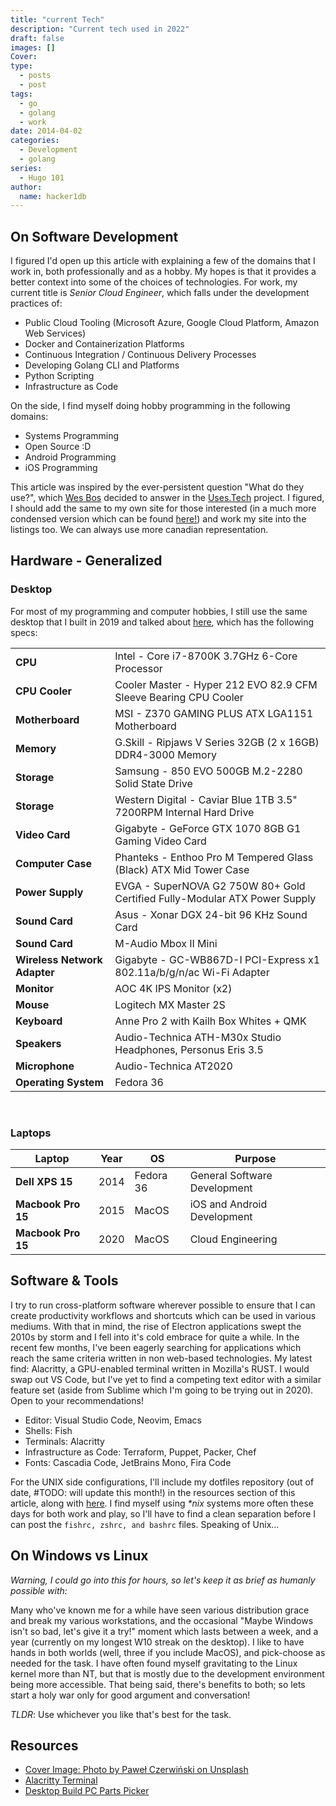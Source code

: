 ```yaml
---
title: "current Tech"
description: "Current tech used in 2022"
draft: false
images: []
Cover:
type:
  - posts
  - post
tags:
  - go
  - golang
  - work
date: 2014-04-02
categories:
  - Development
  - golang
series:
  - Hugo 101
author:
  name: hacker1db
---
```


## On Software Development

I figured I'd open up this article with explaining a few of the domains that I work in, both professionally and as a hobby. My hopes is that it provides a better context into some of the choices of technologies. For work, my current title is _Senior Cloud Engineer_, which falls under the development practices of:

- Public Cloud Tooling (Microsoft Azure, Google Cloud Platform, Amazon Web Services)
- Docker and Containerization Platforms
- Continuous Integration / Continuous Delivery Processes
- Developing Golang CLI and Platforms
- Python Scripting
- Infrastructure as Code

On the side, I find myself doing hobby programming in the following domains:

- Systems Programming
- Open Source :D
- Android Programming
- iOS Programming


This article was inspired by the ever-persistent question "What do they use?", which [Wes Bos](https://twitter/wesbos) decided to answer in the [Uses.Tech](https://uses.tech/) project. I figured, I should add the same to my own site for those interested (in a much more condensed version which can be found [here!](/uses)) and work my site into the listings too. We can always use more canadian representation.

## Hardware - Generalized

### Desktop

For most of my programming and computer hobbies, I still use the same desktop that I built in 2019 and talked about [here](/article/what-i-ve-done-differently-this-summer/), which has the following specs:

|                              |                                                                            |
| ---------------------------- | -------------------------------------------------------------------------- |
| **CPU**                      | Intel - Core i7-8700K 3.7GHz 6-Core Processor                              |
| **CPU Cooler**               | Cooler Master - Hyper 212 EVO 82.9 CFM Sleeve Bearing CPU Cooler           |
| **Motherboard**              | MSI - Z370 GAMING PLUS ATX LGA1151 Motherboard                             |
| **Memory**                   | G.Skill - Ripjaws V Series 32GB (2 x 16GB) DDR4-3000 Memory                |
| **Storage**                  | Samsung - 850 EVO 500GB M.2-2280 Solid State Drive                         |
| **Storage**                  | Western Digital - Caviar Blue 1TB 3.5" 7200RPM Internal Hard Drive         |
| **Video Card**               | Gigabyte - GeForce GTX 1070 8GB G1 Gaming Video Card                       |
| **Computer Case**            | Phanteks - Enthoo Pro M Tempered Glass (Black) ATX Mid Tower Case          |
| **Power Supply**             | EVGA - SuperNOVA G2 750W 80+ Gold Certified Fully-Modular ATX Power Supply |
| **Sound Card**               | Asus - Xonar DGX 24-bit 96 KHz Sound Card                                  |
| **Sound Card**               | M-Audio Mbox II Mini                                                       |
| **Wireless Network Adapter** | Gigabyte - GC-WB867D-I PCI-Express x1 802.11a/b/g/n/ac Wi-Fi Adapter       |
| **Monitor**                  | AOC 4K IPS Monitor (x2)                                                    |
| **Mouse**                    | Logitech MX Master 2S                                                      |
| **Keyboard**                 | Anne Pro 2 with Kailh Box Whites + QMK                                     |
| **Speakers**                 | Audio-Technica ATH-M30x Studio Headphones, Personus Eris 3.5               |
| **Microphone**               | Audio-Technica AT2020                                                      |
| **Operating System**         | Fedora 36                                                                  |

<br />

### Laptops

| Laptop             | Year | OS        | Purpose                      |
| ------------------ | ---- | --------- | ---------------------------- |
| **Dell XPS 15**    | 2014 | Fedora 36 | General Software Development |
| **Macbook Pro 15** | 2015 | MacOS     | iOS and Android Development  |
| **Macbook Pro 15** | 2020 | MacOS     | Cloud Engineering            |

## Software & Tools

I try to run cross-platform software wherever possible to ensure that I can create productivity workflows and shortcuts which can be used in various mediums. With that in mind, the rise of Electron applications swept the 2010s by storm and I fell into it's cold embrace for quite a while. In the recent few months, I've been eagerly searching for applications which reach the same criteria written in non web-based technologies. My latest find: Alacritty, a GPU-enabled terminal written in Mozilla's RUST. I would swap out VS Code, but I've yet to find a competing text editor with a similar feature set (aside from Sublime which I'm going to be trying out in 2020). Open to your recommendations!

- Editor: Visual Studio Code, Neovim, Emacs
- Shells: Fish
- Terminals: Alacritty
- Infrastructure as Code: Terraform, Puppet, Packer, Chef
- Fonts: Cascadia Code, JetBrains Mono, Fira Code

For the UNIX side configurations, I'll include my dotfiles repository (out of date, #TODO: will update this month!) in the resources section of this article, along with [here](https://github.com/raygervais/dotfiles). I find myself using _\*nix_ systems more often these days for both work and play, so I'll have to find a clean separation before I can post the `fishrc, zshrc, and bashrc` files. Speaking of Unix...

## On Windows vs Linux

_Warning, I could go into this for hours, so let's keep it as brief as humanly possible with:_

Many who've known me for a while have seen various distribution grace and break my various workstations, and the occasional "Maybe Windows isn't so bad, let's give it a try!" moment which lasts between a week, and a year (currently on my longest W10 streak on the desktop). I like to have hands in both worlds (well, three if you include MacOS), and pick-choose as needed for the task. I have often found myself gravitating to the Linux kernel more than NT, but that is mostly due to the development environment being more accessible. That being said, there's benefits to both; so lets start a holy war only for good argument and conversation!

_TLDR_: Use whichever you like that's best for the task.

## Resources

- [Cover Image: Photo by Paweł Czerwiński on Unsplash](https://unsplash.com/photos/e0TFOoOvynU)
- [Alacritty Terminal](https://github.com/alacritty/alacritty)
- [Desktop Build PC Parts Picker](https://ca.pcpartpicker.com/list/FhfFKB)
